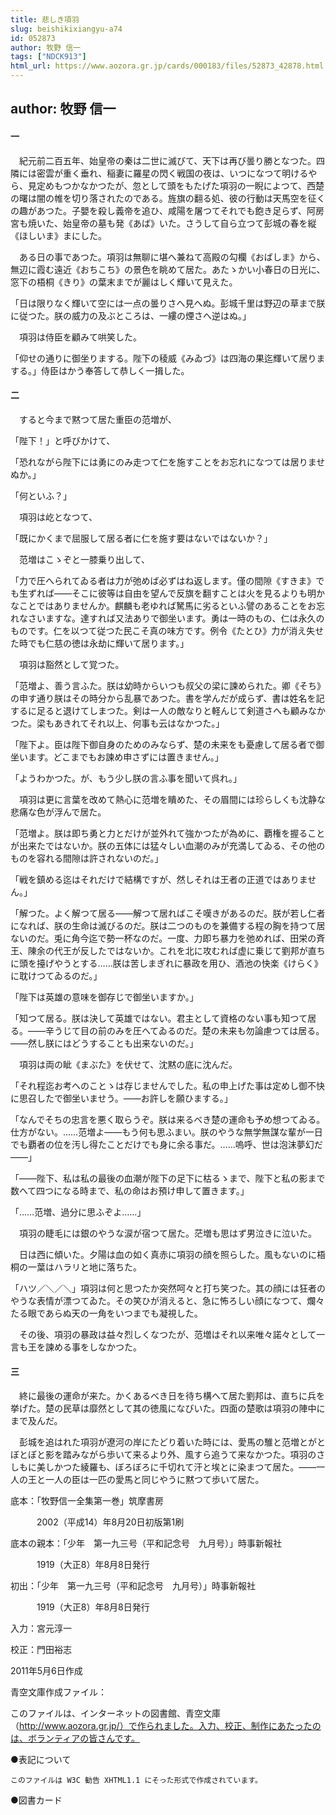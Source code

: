 ```yaml
---
title: 悲しき項羽
slug: beishikixiangyu-a74
id: 052873
author: 牧野 信一
tags: ["NDCK913"]
html_url: https://www.aozora.gr.jp/cards/000183/files/52873_42878.html
---
```


## author: 牧野 信一

#### 一




　紀元前二百五年、始皇帝の秦は二世に滅びて、天下は再び曇り勝となつた。四隣には密雲が重く垂れ、稲妻に羅星の閃く戦国の夜は、いつになつて明けるやら、見定めもつかなかつたが、忽として頭をもたげた項羽の一睨によつて、西楚の曙は闇の帷を切り落されたのである。旌旗の翻る処、彼の行動は天馬空を征くの趣があつた。子嬰を殺し義帝を追ひ、咸陽を屠つてそれでも飽き足らず、阿房宮も焼いた、始皇帝の墓も発《あば》いた。さうして自ら立つて彭城の春を縦《ほしいま》まにした。

　ある日の事であつた。項羽は無聊に堪へ兼ねて高殿の勾欄《おばしま》から、無辺に霞む遠近《おちこち》の景色を眺めて居た。あたゝかい小春日の日光に、窓下の梧桐《きり》の葉末までが麗はしく輝いて見えた。

「日は限りなく輝いて空には一点の曇りさへ見へぬ。彭城千里は野辺の草まで朕に従つた。朕の威力の及ぶところは、一縷の煙さへ逆はぬ。」

　項羽は侍臣を顧みて哄笑した。

「仰せの通りに御坐りまする。陛下の稜威《みゐづ》は四海の果迄輝いて居りまする。」侍臣はかう奉答して恭しく一揖した。



#### 二




　すると今まで黙つて居た重臣の范増が、

「陛下！」と呼びかけて、

「恐れながら陛下には勇にのみ走つて仁を施すことをお忘れになつては居りませぬか。」

「何といふ？」

　項羽は屹となつて、

「既にかくまで屈服して居る者に仁を施す要はないではないか？」

　范増はこゝぞと一膝乗り出して、

「力で圧へられてゐる者は力が弛めば必ずはね返します。僅の間隙《すきま》でも生ずれば――そこに彼等は自由を望んで反旗を翻すことは火を見るよりも明かなことではありませんか。麒麟も老ゆれば駑馬に劣るといふ譬のあることをお忘れなさいますな。達すれば又法ありで御坐います。勇は一時のもの、仁は永久のものです。仁を以つて従つた民こそ真の味方です。例令《たとひ》力が消え失せた時でも仁慈の徳は永劫に輝いて居ります。」

　項羽は豁然として覚つた。

「范増よ、善う言ふた。朕は幼時からいつも叔父の梁に諫められた。卿《そち》の申す通り朕はその時分から乱暴であつた。書を学んだが成らず、書は姓名を記するに足ると退けてしまつた。剣は一人の敵なりと軽んじて剣道さへも顧みなかつた。梁もあきれてそれ以上、何事も云はなかつた。」

「陛下よ。臣は陛下御自身のためのみならず、楚の未来をも憂慮して居る者で御坐います。どこまでもお諫め申さずには置きません。」

「ようわかつた。が、もう少し朕の言ふ事を聞いて呉れ。」

　項羽は更に言葉を改めて熱心に范増を瞶めた、その眉間には珍らしくも沈静な悲痛な色が浮んで居た。

「范増よ。朕は即ち勇と力とだけが並外れて強かつたが為めに、覇権を握ることが出来たではないか。朕の五体には猛々しい血潮のみが充満してゐる、その他のものを容れる間隙は許されないのだ。」

「戦を鎮める迄はそれだけで結構ですが、然しそれは王者の正道ではありません。」

「解つた。よく解つて居る――解つて居ればこそ嘆きがあるのだ。朕が若し仁者になれば、朕の生命は滅びるのだ。朕は二つのものを兼備する程の胸を持つて居ないのだ。兎に角今迄で勢一杯なのだ。一度、力即ち暴力を弛めれば、田栄の斉王、陳余の代王が反したではないか。これを北に攻むれば虚に乗じて劉邦が直ちに頭を擡げやうとする……朕は苦しまぎれに暴政を用ひ、酒池の快楽《けらく》に耽けつてゐるのだ。」

「陛下は英雄の意味を御存じで御坐いますか。」

「知つて居る。朕は決して英雄ではない。君主として資格のない事も知つて居る。――辛うじて目の前のみを圧へてゐるのだ。楚の未来も勿論慮つては居る。――然し朕にはどうすることも出来ないのだ。」

　項羽は両の眦《まぶた》を伏せて、沈黙の底に沈んだ。

「それ程迄お考へのことゝは存じませんでした。私の申上げた事は定めし御不快に思召したで御坐いませう。――お許しを願ひまする。」

「なんでそちの忠言を悪く取らうぞ。朕は来るべき楚の運命も予め想つてゐる。仕方がない。……范増よ――もう何も思ふまい。朕のやうな無学無謀な輩が一日でも覇者の位を汚し得たことだけでも身に余る事だ。……嗚呼、世は泡沫夢幻だ――」

「――陛下、私は私の最後の血潮が陛下の足下に枯るゝまで、陛下と私の影まで数へて四つになる時まで、私の命はお預け申して置きます。」

「……范増、過分に思ふぞよ……」

　項羽の睫毛には銀のやうな涙が宿つて居た。茫増も思はず男泣きに泣いた。

　日は西に傾いた。夕陽は血の如く真赤に項羽の顔を照らした。風もないのに梧桐の一葉はハラリと地に落ちた。

「ハツ／＼／＼」項羽は何と思つたか突然呵々と打ち笑つた。其の顔には狂者のやうな表情が漂つてゐた。その笑ひが消えると、急に怖ろしい顔になつて、爛々たる眼であらぬ天の一角をいつまでも凝視した。

　その後、項羽の暴政は益々烈しくなつたが、范増はそれ以来唯々諾々として一言も王を諫める事をしなかつた。



#### 三




　終に最後の運命が来た。かくあるべき日を待ち構へて居た劉邦は、直ちに兵を挙げた。楚の民草は靡然として其の徳風になびいた。四面の楚歌は項羽の陣中にまで及んだ。

　彭城を追はれた項羽が遼河の岸にたどり着いた時には、愛馬の騅と范増とがとぼとぼと影を踏みながら歩いて来るより外、風すら追うて来なかつた。項羽のさしもに美しかつた綾羅も、ぼろぼろに千切れて汗と埃とに染まつて居た。――一人の王と一人の臣は一匹の愛馬と同じやうに黙つて歩いて居た。













底本：「牧野信一全集第一巻」筑摩書房

　　　2002（平成14）年8月20日初版第1刷

底本の親本：「少年　第一九三号（平和記念号　九月号）」時事新報社

　　　1919（大正8）年8月8日発行

初出：「少年　第一九三号（平和記念号　九月号）」時事新報社

　　　1919（大正8）年8月8日発行

入力：宮元淳一

校正：門田裕志

2011年5月6日作成

青空文庫作成ファイル：

このファイルは、インターネットの図書館、青空文庫（http://www.aozora.gr.jp/）で作られました。入力、校正、制作にあたったのは、ボランティアの皆さんです。











●表記について


	このファイルは W3C 勧告 XHTML1.1 にそった形式で作成されています。







●図書カード